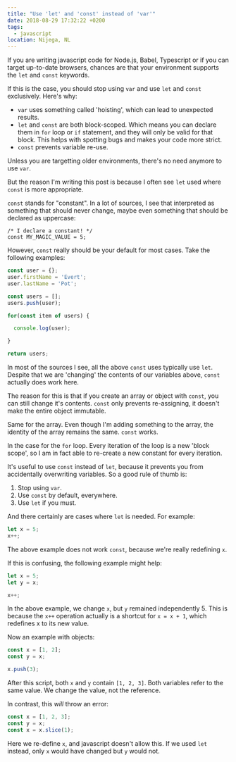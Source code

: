 ```yaml
---
title: "Use 'let' and 'const' instead of 'var'"
date: 2018-08-29 17:32:22 +0200
tags:
  - javascript
location: Nijega, NL
---
```


If you are writing javascript code for Node.js, Babel, Typescript or if you can
target up-to-date browsers, chances are that your environment supports the `let`
and `const` keywords.

If this is the case, you should stop using `var` and use `let` and `const`
exclusively. Here's why:

* `var` uses something called 'hoisting', which can lead to unexpected results.
* `let` and `const` are both block-scoped. Which means you can declare them in
  `for` loop or `if` statement, and they will only be valid for that block. This
  helps with spotting bugs and makes your code more strict.
* `const` prevents variable re-use.

Unless you are targetting older environments, there's no need anymore to use
`var`.

But the reason I'm writing this post is because I often see `let` used where
`const` is more appropriate.

`const` stands for "constant". In a lot of sources, I see that interpreted as
something that should never change, maybe even something that should be
declared as uppercase:

    /* I declare a constant! */
    const MY_MAGIC_VALUE = 5;

However, `const` really should be your default for most cases. Take the
following examples:

```javascript
const user = {};
user.firstName = 'Evert';
user.lastName = 'Pot';

const users = [];
users.push(user);

for(const item of users) {

  console.log(user);

}

return users;
```

In most of the sources I see, all the above `const` uses typically use `let`.
Despite that we are 'changing' the contents of our variables above, `const`
actually does work here.

The reason for this is that if you create an array or object with `const`, you
can still change it's contents. `const` only prevents re-assigning, it doesn't
make the entire object immutable.

Same for the array. Even though I'm adding something to the array, the identity
of the array remains the same. `const` works.

In the case for the `for` loop. Every iteration of the loop is a new
'block scope', so I am in fact able to re-create a new constant for every
iteration.

It's useful to use `const` instead of `let`, because it prevents you from
accidentally overwriting variables. So a good rule of thumb is:

1. Stop using `var`.
2. Use `const` by default, everywhere.
3. Use `let` if you must.

And there certainly are cases where `let` is needed. For example:

```javascript
let x = 5;
x++;
```

The above example does not work `const`, because we're really redefining `x`.

If this is confusing, the following example might help:

```javascript
let x = 5;
let y = x;

x++;
```

In the above example, we change `x`, but `y` remained independently 5. This
is because the `x++` operation actually is a shortcut for `x = x + 1`, which
redefines x to its new value.

Now an example with objects:

```javascript
const x = [1, 2];
const y = x;

x.push(3);
```

After this script, both `x` and `y` contain `[1, 2, 3]`. Both variables refer
to the same value. We change the value, not the reference.

In contrast, this _will_ throw an error:

```javascript
const x = [1, 2, 3];
const y = x;
const x = x.slice(1);
```

Here we re-define `x`, and javascript doesn't allow this. If we used `let`
instead, only `x` would have changed but `y` would not.

[1]: https://caniuse.com/#search=let
[2]: https://developer.mozilla.org/en-US/docs/Web/JavaScript/Reference/Statements/var#var_hoisting
